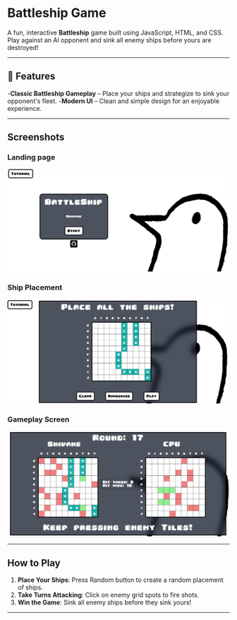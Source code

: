 # Battleship Game

A fun, interactive **Battleship** game built using JavaScript, HTML, and CSS. Play against an AI opponent and sink all enemy ships before yours are destroyed!

---

## 🚀 Features
-**Classic Battleship Gameplay** – Place your ships and strategize to sink your opponent's fleet.
-**Modern UI** – Clean and simple design for an enjoyable experience.

---

## Screenshots

### Landing page
![Gameplay](src/asset/images/1.png)

### Ship Placement  
![Ship Placement](src/asset/images/2.png)

### Gameplay Screen  
![Victory Screen](src/asset/images/3.png)

---

## How to Play
1. **Place Your Ships**: Press Random button to create a random placement of ships.
2. **Take Turns Attacking**: Click on enemy grid spots to fire shots.
3. **Win the Game**: Sink all enemy ships before they sink yours!

---
